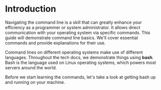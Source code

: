 # Introduction

Navigating the command line is a skill that can greatly enhance your efficiency
as a programmer or system administrator. It allows direct communication with
your operating system via specific commands. This guide will demonstrate command
line basics. We'll cover essential commands and provide explanations for their
use.

Command lines on different operating systems make use of different languages.
Throughout the tech docs, we demonstrate things using **bash**. Bash is the
language used on Linux operating systems, which powers most servers around the
world.

Before we start learning the commands, let's take a look at getting bash up and
running on your machine.
